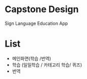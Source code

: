 # Capstone Design

Sign Language Education App

# List

* 메인화면(학습 /번역)
* 학습 (일일학습 / 카테고리 학습/ 퀴즈)
* 번역
